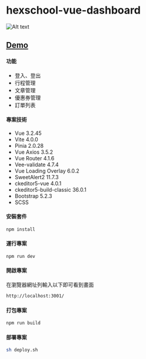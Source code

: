 # hexschool-vue-dashboard

![Alt text](https://storage.googleapis.com/vue-course-api.appspot.com/ken100/1684249597945.png?GoogleAccessId=firebase-adminsdk-zzty7%40vue-course-api.iam.gserviceaccount.com&Expires=1742169600&Signature=pcEf4KGSGBE%2FoMv1%2FT9WLaBE2ziEFTNijYRH3CpNjeDcH3%2FjF2SnqsEmwh490ZI0izy0KfA%2FAIY0P0HKmF4wpIvWvSZoI0p3XTC67rCugdAQ1HkjNz%2FO6jvXwCDTOyvAiBvNwPFLtL6cQqZ1oDp5BiOMpl3sixkBI4aHf24YEEotqdwJc%2FrG26s2Mu1VgjuPa6FanqQJ8ByFRxKWFwh0bJUrl61b0yt3h1u9Shg8kWA%2BHkcLFVVRHzfUs68j8gLCKnke%2BYV%2BzAW9K6qU5FwVORJQvjf4pSaMhYxrRtbvNYvJc8clpXzk9dbiXrYkg5p5KTz6L2Pw2WxV3qvj7AqlCQ%3D%3D)
## [Demo](https://kenlee100.github.io/hexschool-vue-dashboard)

#### 功能
- 登入、登出
- 行程管理
- 文章管理
- 優惠券管理
- 訂單列表

#### 專案技術
- Vue 3.2.45
- Vite 4.0.0
- Pinia 2.0.28
- Vue Axios 3.5.2
- Vue Router 4.1.6
- Vee-validate 4.7.4
- Vue Loading Overlay 6.0.2
- SweetAlert2 11.7.3
- ckeditor5-vue 4.0.1
- ckeditor5-build-classic 36.0.1
- Bootstrap 5.2.3
- SCSS

#### 安裝套件
```sh
npm install
```
#### 運行專案
```sh
npm run dev
```

#### 開啟專案
在瀏覽器網址列輸入以下即可看到畫面
```sh
http://localhost:3001/
```



#### 打包專案
```sh
npm run build
```

#### 部署專案
```sh
sh deploy.sh
```

